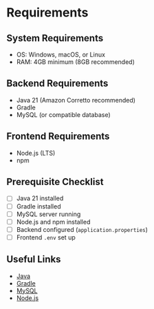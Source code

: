 # Requirements

## System Requirements
- OS: Windows, macOS, or Linux
- RAM: 4GB minimum (8GB recommended)

## Backend Requirements
- Java 21 (Amazon Corretto recommended)
- Gradle
- MySQL (or compatible database)

## Frontend Requirements
- Node.js (LTS)
- npm

## Prerequisite Checklist
- [ ] Java 21 installed
- [ ] Gradle installed
- [ ] MySQL server running
- [ ] Node.js and npm installed
- [ ] Backend configured (`application.properties`)
- [ ] Frontend `.env` set up

## Useful Links
- [Java](https://adoptium.net/)
- [Gradle](https://gradle.org/install/)
- [MySQL](https://dev.mysql.com/downloads/)
- [Node.js](https://nodejs.org/) 